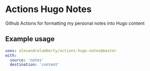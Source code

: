# Actions Hugo Notes

Github Actions for formatting my personal notes into Hugo content

## Example usage

```yaml
uses: alexandrelamberty/actions-hugo-notes@master
with:
  source: 'notes'
  destination: 'content'
```
